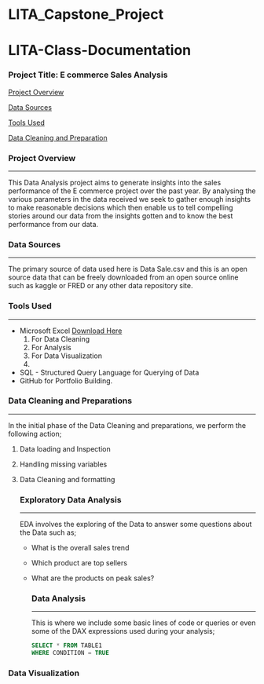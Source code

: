 # LITA_Capstone_Project

# LITA-Class-Documentation

### Project Title: E commerce Sales Analysis

[Project Overview](#Project-Overview)

[Data Sources](#Data-Sources)

[Tools Used](#Tools-Used)

[Data Cleaning and Preparation](#Data-Cleaning-and-Preparation)

### Project Overview
---
This Data Analysis project aims to generate insights into the sales performance of the E commerce project over the past year. By analysing the various parameters in the data received we seek to gather enough insights to make reasonable decisions which then enable us to tell compelling stories around our data from the insights gotten and to know the best performance from our data.

### Data Sources
---
The primary source of data used here is Data Sale.csv and this is an open source data that can be freely downloaded from an open source online such as kaggle or FRED or any other data repository site.

### Tools Used
---
- Microsoft Excel [Download Here](https://www.microsoft.com)
    1. For Data Cleaning 
    2. For Analysis
    3. For Data Visualization
    4. 
- SQL - Structured Query Language for Querying of Data
- GitHub for Portfolio Building.

### Data Cleaning and Preparations
---
In the initial phase of the Data Cleaning and preparations, we perform the following action;
1. Data loading and Inspection
2. Handling missing variables
3. Data Cleaning and formatting

   ### Exploratory Data Analysis
   ---
   EDA involves the exploring of the Data to answer some questions about the Data such as;
   - What is the overall sales trend
   - Which product are top sellers
   - What are the products on peak sales?
  
     ### Data Analysis
     ---
     This is where we include some basic lines of code or queries or even some of the DAX expressions used during your analysis;

     ```SQL
     SELECT * FROM TABLE1
     WHERE CONDITION = TRUE
     ```

### Data Visualization

